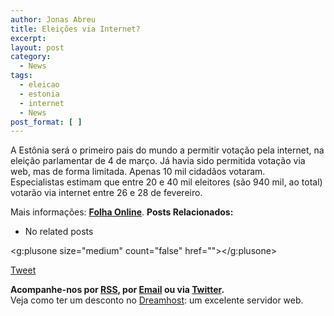```yaml
---
author: Jonas Abreu
title: Eleições via Internet?
excerpt:
layout: post
category:
  - News
tags:
  - eleicao
  - estonia
  - internet
  - News
post_format: [ ]
---
```

A Estônia será o primeiro pais do mundo a permitir votação pela internet, na eleição parlamentar de 4 de março. Já havia sido permitida votação via web, mas de forma limitada. Apenas 10 mil cidadãos votaram.  
Especialistas estimam que entre 20 e 40 mil eleitores (são 940 mil, ao total) votarão via internet entre 26 e 28 de fevereiro.

Mais informações: **[Folha Online][1]**. 
**Posts Relacionados:** 
*   No related posts

<g:plusone size="medium" count="false" href=""></g:plusone> 

[Tweet][2] 





**Acompanhe-nos por [ RSS][3], por [Email][4] ou via [Twitter][5].**  
Veja como ter um desconto no [Dreamhost][6]: um excelente servidor web.

 [1]: http://www1.folha.uol.com.br/folha/informatica/ult124u21666.shtml
 [2]: https://twitter.com/share
 [3]: http://feeds.feedburner.com/VidaGeek
 [4]: http://feedburner.google.com/fb/a/mailverify?uri=VidaGeek&loc=pt_BR
 [5]: http://twitter.com/blogvidageek
 [6]: http://vidageek.net/dreamhost/